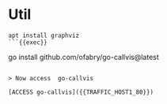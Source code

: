 # Util 

```
apt install graphviz
```{{exec}}

```
go install github.com/ofabry/go-callvis@latest
```{{exec}}

> Now access  go-callvis

[ACCESS go-callvis]({{TRAFFIC_HOST1_80}})
